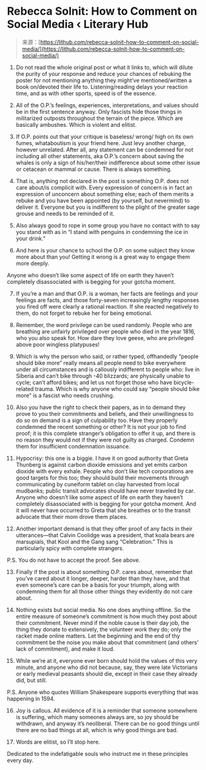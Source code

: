 <!--yml
category: 未分类
date: 2024-05-27 14:39:49
-->

# Rebecca Solnit: How to Comment on Social Media ‹ Literary Hub

> 来源：[https://lithub.com/rebecca-solnit-how-to-comment-on-social-media/](https://lithub.com/rebecca-solnit-how-to-comment-on-social-media/)

1) Do not read the whole original post or what it links to, which will dilute the purity of your response and reduce your chances of rebuking the poster for not mentioning anything they might’ve mentioned/written a book on/devoted their life to. Listening/reading delays your reaction time, and as with other sports, speed is of the essence. 

2) All of the O.P.’s feelings, experiences, interpretations, and values should be in the first sentence anyway. Only fascists hide those things in militarized outposts throughout the terrain of the piece. Which are basically ambushes. Which is violent and elitist.

3) If O.P. points out that your critique is baseless/ wrong/ high on its own fumes, whataboutism is your friend here. Just levy another charge, however unrelated. After all, any statement can be condemned for not including all other statements, aka O.P.’s concern about saving the whales is only a sign of his/her/their indifference about some other issue or cetacean or mammal or cause. There is always something.  

4) That is, anything not declared in the post is something O.P. does not care about/is complicit with. Every expression of concern is in fact an expression of unconcern about something else; each of them merits a rebuke and you have been appointed (by yourself, but nevermind) to deliver it. Everyone but you is indifferent to the plight of the greater sage grouse and needs to be reminded of it.

5) Also always good to rope in some group you have no contact with to say you stand with as in “I stand with penguins in condemning the ice in your drink.”

6) And here is your chance to school the O.P. on some subject they know more about than you! Getting it wrong is a great way to engage them more deeply.

Anyone who doesn’t like some aspect of life on earth they haven’t completely disassociated with is begging for your gotcha moment.

7) If you’re a man and that O.P. is a woman, her facts are feelings and your feelings are facts, and those forty-seven increasingly lengthy responses you fired off were clearly a rational reaction. If she reacted negatively to them, do not forget to rebuke her for being emotional. 

8) Remember, the word privilege can be used randomly. People who are breathing are unfairly privileged over people who died in the year 1816, who you also speak for. How dare they love geese, who are privileged above poor wingless platypuses! 

9) Which is why the person who said, or rather typed, offhandedly “people should bike more” really means all people need to bike everywhere under all circumstances and is callously indifferent to people who: live in Siberia and can’t bike through -40 blizzards; are physically unable to cycle; can’t afford bikes; and let us not forget those who have bicycle-related trauma. Which is why anyone who could say “people should bike more” is a fascist who needs crushing. 

10) Also you have the right to check their papers, as in to demand they prove to you their commitments and beliefs, and their unwillingness to do so on demand is a sign of culpability too. Have they properly condemned the recent something or other? It is not your job to find proof; it is this complete stranger’s obligation to offer it up, and there is no reason they would not if they were not guilty as charged. Condemn them for insufficient condemnation issuance.

11) Hypocrisy: this one is a biggie. I have it on good authority that Greta Thunberg is against carbon dioxide emissions and yet emits carbon dioxide with every exhale. People who don’t like tech corporations are good targets for this too; they should build their movements through communicating by cuneiform tablet on clay harvested from local mudbanks; public transit advocates should have never traveled by car. Anyone who doesn’t like some aspect of life on earth they haven’t completely disassociated with is begging for your gotcha moment. And it will never have occurred to Greta that she breathes or to the transit advocate that their mom drove them places.

12) Another important demand is that they offer proof of any facts in their utterances—that Calvin Coolidge was a president, that koala bears are marsupials, that Kool and the Gang sang “Celebration.” This is particularly spicy with complete strangers.

P.S. You do not have to accept the proof. See above.

13) Finally if the post is about something O.P. cares about, remember that you’ve cared about it longer, deeper, harder than they have, and that even someone’s care can be a basis for your triumph, along with condemning them for all those other things they evidently do not care about. 

14) Nothing exists but social media. No one does anything offline. So the entire measure of someone’s commitment is how much they post about their commitment. Never mind if the noble cause is their day job, the thing they donate to extensively, the volunteer work they do; only the racket made online matters. Let the beginning and the end of thy commitment be the noise you make about that commitment (and others’ lack of commitment), and make it loud. 

15) While we’re at it, everyone ever born should hold the values of this very minute, and anyone who did not because, say, they were late Victorians or early medieval peasants should die, except in their case they already did, but still. 

P.S. Anyone who quotes William Shakespeare supports everything that was happening in 1594.

16) Joy is callous. All evidence of it is a reminder that someone somewhere is suffering, which many someones always are, so joy should be withdrawn, and anyway it’s neoliberal. There can be no good things until there are no bad things at all, which is why good things are bad.

17) Words are elitist, so I’ll stop here. 

Dedicated to the indefatigable souls who instruct me in these principles every day.